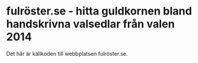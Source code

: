 # fulröster.se - hitta guldkornen bland handskrivna valsedlar från valen 2014

Det här är källkoden till webbplatsen fulröster.se.
